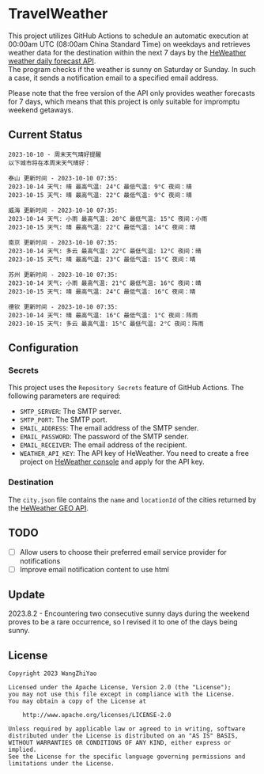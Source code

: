 # TravelWeather

This project utilizes GitHub Actions to schedule an automatic execution at 00:00am UTC (08:00am China Standard Time) on weekdays and retrieves weather data for the destination within the next 7 days by the [HeWeather weather daily forecast API](https://dev.qweather.com/docs/api/weather/weather-daily-forecast/).  
The program checks if the weather is sunny on Saturday or Sunday. In such a case, it sends a notification email to a specified email address.

Please note that the free version of the API only provides weather forecasts for 7 days, which means that this project is only suitable for impromptu weekend getaways.

## Current Status

```
2023-10-10 - 周末天气晴好提醒
以下城市将在本周末天气晴好：

泰山 更新时间 - 2023-10-10 07:35:
2023-10-14 天气: 晴 最高气温: 24°C 最低气温: 9°C 夜间：晴
2023-10-15 天气: 晴 最高气温: 22°C 最低气温: 9°C 夜间：晴

威海 更新时间 - 2023-10-10 07:35:
2023-10-14 天气: 小雨 最高气温: 20°C 最低气温: 15°C 夜间：小雨
2023-10-15 天气: 晴 最高气温: 22°C 最低气温: 14°C 夜间：晴

南京 更新时间 - 2023-10-10 07:35:
2023-10-14 天气: 多云 最高气温: 22°C 最低气温: 12°C 夜间：晴
2023-10-15 天气: 晴 最高气温: 23°C 最低气温: 15°C 夜间：晴

苏州 更新时间 - 2023-10-10 07:35:
2023-10-14 天气: 小雨 最高气温: 21°C 最低气温: 16°C 夜间：晴
2023-10-15 天气: 晴 最高气温: 24°C 最低气温: 16°C 夜间：晴

德钦 更新时间 - 2023-10-10 07:35:
2023-10-14 天气: 晴 最高气温: 16°C 最低气温: 1°C 夜间：阵雨
2023-10-15 天气: 多云 最高气温: 15°C 最低气温: 2°C 夜间：阵雨
```

## Configuration

### Secrets

This project uses the `Repository Secrets` feature of GitHub Actions. The following parameters are required:

- `SMTP_SERVER`: The SMTP server.
- `SMTP_PORT`: The SMTP port.
- `EMAIL_ADDRESS`: The email address of the SMTP sender.
- `EMAIL_PASSWORD`: The password of the SMTP sender.
- `EMAIL_RECEIVER`: The email address of the recipient.
- `WEATHER_API_KEY`: The API key of HeWeather. You need to create a free project
  on [HeWeather console](https://console.qweather.com/#/console) and apply for the API key.

### Destination

The `city.json` file contains the `name` and `locationId` of the cities returned by
the [HeWeather GEO API](https://dev.qweather.com/docs/api/geoapi/city-lookup/).

## TODO

- [ ] Allow users to choose their preferred email service provider for notifications
- [ ] Improve email notification content to use html

## Update

2023.8.2 - Encountering two consecutive sunny days during the weekend proves to be a rare occurrence, so I revised it to one of the days being sunny.

## License

    Copyright 2023 WangZhiYao
    
    Licensed under the Apache License, Version 2.0 (the "License");
    you may not use this file except in compliance with the License.
    You may obtain a copy of the License at
    
        http://www.apache.org/licenses/LICENSE-2.0
    
    Unless required by applicable law or agreed to in writing, software
    distributed under the License is distributed on an "AS IS" BASIS,
    WITHOUT WARRANTIES OR CONDITIONS OF ANY KIND, either express or implied.
    See the License for the specific language governing permissions and
    limitations under the License.
